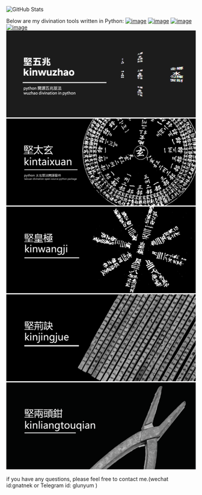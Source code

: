 ![GitHub Stats](https://github-readme-stats.vercel.app/api?username=kentang2017&title_color=9925be&text_color=2596be&bg_color=041014)

Below are my divination tools written in Python:
[![image](https://github.com/kentang2017/ichingshifa/blob/master/pic/iching.png)](https://iching.streamlit.app/)
[![image](https://github.com/kentang2017/kintaiyi/blob/master/pic/Untitled-1.png)](https://kintaiyi.streamlit.app/)
[![image](https://github.com/kentang2017/kinliuren/blob/master/pic/Untitled-33.png)](https://kinliuren.streamlit.app/)
[![image](https://github.com/kentang2017/kinqimen/blob/master/pic/Untitled-22.png)](https://kinqimen.streamlit.app/)
[![image](https://github.com/kentang2017/kinwuzhao/blob/main/pic/wuzhao.png)](https://kinwuzhao.streamlit.app/)
[![image](https://github.com/kentang2017/taixuanshifa/blob/master/pic/taixuan.png)](https://kintaixuan.streamlit.app/)
[![image](https://github.com/kentang2017/kinwangji/blob/main/pic/kwj.png)](https://kinwangji.streamlit.app/)
[![image](https://raw.githubusercontent.com/kentang2017/jingjue/master/pic/jingjue.png)](https://jingjue.streamlit.app/)
[![image](https://github.com/kentang2017/liangtouqian/blob/main/pic/Untitled-44.png)](https://liangtouqian.streamlit.app/)



if you have any questions, please feel free to contact me.(wechat id:gnatnek or Telegram id: glunyum )

<!--
**kentang2017/kentang2017** is a ✨ _special_ ✨ repository because its `README.md` (this file) appears on your GitHub profile.

Here are some ideas to get you started:

- 🔭 I’m currently working on ...
- 🌱 I’m currently learning ...
- 👯 I’m looking to collaborate on ...
- 🤔 I’m looking for help with ...
- 💬 Ask me about ...
- 📫 How to reach me: ...
- 😄 Pronouns: ...
- ⚡ Fun fact: ...
-->
